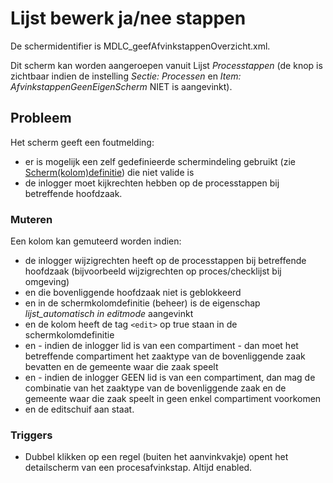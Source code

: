 # Lijst bewerk ja/nee stappen

De schermidentifier is MDLC_geefAfvinkstappenOverzicht.xml.

Dit scherm kan worden aangeroepen vanuit Lijst _Processtappen_ (de knop is zichtbaar indien de instelling _Sectie: Processen_ en _Item: AfvinkstappenGeenEigenScherm_ NIET is aangevinkt).

## Probleem

Het scherm geeft een foutmelding:

- er is mogelijk een zelf gedefinieerde schermindeling gebruikt (zie [Scherm(kolom)definitie](/docs/instellen_inrichten/schermdefinitie/README.md)) die niet valide is
- de inlogger moet kijkrechten hebben op de processtappen bij betreffende hoofdzaak.

### Muteren

Een kolom kan gemuteerd worden indien:

- de inlogger wijzigrechten heeft op de processtappen bij betreffende hoofdzaak (bijvoorbeeld wijzigrechten op proces/checklijst bij omgeving)
- en die bovenliggende hoofdzaak niet is geblokkeerd
- en in de schermkolomdefinitie (beheer) is de eigenschap _lijst_automatisch in editmode_ aangevinkt
- en de kolom heeft de tag `<edit>` op true staan in de schermkolomdefinitie
- en - indien de inlogger lid is van een compartiment - dan moet het betreffende compartiment het zaaktype van de bovenliggende zaak bevatten en de gemeente waar die zaak speelt
- en - indien de inlogger GEEN lid is van een compartiment, dan mag de combinatie van het zaaktype van de bovenliggende zaak en de gemeente waar die zaak speelt in geen enkel compartiment voorkomen
- en de editschuif aan staat.

### Triggers

- Dubbel klikken op een regel (buiten het aanvinkvakje) opent het detailscherm van een procesafvinkstap. Altijd enabled.

